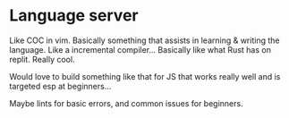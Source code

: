 # Language server

Like COC in vim. Basically something that assists in learning & writing the
language. Like a incremental compiler... Basically like what Rust has on replit.
Really cool.

Would love to build something like that for JS that works really well and is
targeted esp at beginners...

Maybe lints for basic errors, and common issues for beginners.
